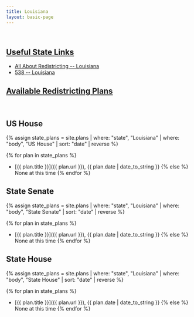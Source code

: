 ```yaml
---
title: Louisiana
layout: basic-page
---
```


<br>

<u>Useful State Links</u>
---

- [All About Redistricting -- Louisiana](https://redistricting.lls.edu/state/louisiana/?cycle=2020&level=Congress&startdate=)
- [538 -- Louisiana](https://projects.fivethirtyeight.com/redistricting-2022-maps/lousiana/)

<u>Available Redistricting Plans</u>
---

<br>

US House
---
{% assign state_plans = site.plans | where: "state", "Louisiana" | where: "body", "US House" | sort: "date" | reverse %}

{% for plan in state_plans %}
- [{{ plan.title }}]({{ plan.url }}), {{ plan.date | date_to_string }}
{% else %}
None at this time
{% endfor %}

State Senate
---
{% assign state_plans = site.plans | where: "state", "Louisiana" | where: "body", "State Senate" | sort: "date" | reverse %}

{% for plan in state_plans %}
- [{{ plan.title }}]({{ plan.url }}), {{ plan.date | date_to_string }}
{% else %}
None at this time
{% endfor %}


State House
---
{% assign state_plans = site.plans | where: "state", "Louisiana" | where: "body", "State House" | sort: "date" | reverse %}

{% for plan in state_plans %}
- [{{ plan.title }}]({{ plan.url }}), {{ plan.date | date_to_string }}
{% else %}
None at this time
{% endfor %}
